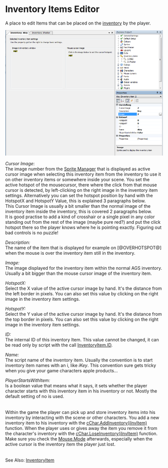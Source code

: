 # Inventory Items Editor

A place to edit Items that can be placed on the [inventory](Settingupthegame#inventory) by the player.

![Screenshot Inventory Item Editor](images/EditorInventoryItems_img1.png)


_Cursor Image_:  
The image number from the [Sprite Manager](EditorSprite) that is displayed as active cursor image when selecting this inventory item from the inventory to use it on other inventory items or somewhere inside your scene. You set the active hotspot of the mousecursor, there where the click from that mouse cursor is detected, by left-clicking on the right image in the inventory item settings. Alternatively you can set the hotspot position by hand with the HotspotX and HotspotY Value, this is explained 3 paragraphs below.  
This Cursor Image is usually a bit smaller than the normal image of the inventory item inside the inventory, this is covered 2 paragraphs below.  
It is good practise to add a kind of crosshair or a single pixel in any color standing out from the rest of the image (maybe pure red?) and put the click hotspot there so the player knows where he is pointing exactly. Figuring out bad controls is no puzzle!

_Description:_  
The name of the item that is displayed for example on [@OVERHOTSPOT@] when the mouse is over the inventory item still in the inventory.

_Image:_  
The image displayed for the inventory item within the normal AGS inventory. Usually a bit bigger than the mouse cursor image of the inventory item.

_HotspotX:_  
Select the X value of the active cursor image by hand. It's the distance from the left border in pixels. You can also set this value by clicking on the right image in the inventory item settings.

_HotspotY:_  
Select the Y value of the active cursor image by hand. It's the distance from the top border in pixels. You can also set this value by clicking on the right image in the inventory item settings.

_ID:_  
The internal ID of this inventory Item. This value cannot be changed, it can be read only by script with the call [InventoryItem.ID](InventoryItem#id).

_Name:_  
The script name of the inventory item. Usually the convention is to start inventory item names with an i, like _iKey_. This convention sure gets tricky when you give your game characters apple products...

_PlayerStartsWithItem:_  
Is a boolean value that means what it says, it sets whether the player character starts with this inventory item in his inventory or not. Mostly the default setting of no is used.
<br/>
<br/>
<br/>
Within the game the player can pick up and store inventory items into his inventory by interacting with the scene or other characters. You add a new inventory item to his inventory with the [cChar.AddInventory(iInvItem)](Character#addinventory) function. When the player uses or gives away the item you remove it from the character's inventory with the [cChar.LoseInventory(iInvItem)](Character#loseinventory) function. Make sure you check the [Mouse.Mode](Mouse#Mode) afterwards, especially when the active cursor is the inventory item the player just lost.
<br/>
<br/>
<br/>
See Also: [InventoryItem](InventoryItem)
